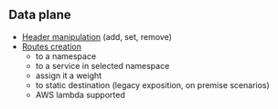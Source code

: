 ## Data plane

* [Header manipulation](https://docs.solo.io/dev-portal/latest/reference/api/dev-portal.api.dev-portal.v1alpha1.route/#routespec-headermanipulation) (add, set, remove)
* [Routes creation](https://docs.solo.io/dev-portal/latest/reference/api/dev-portal.api.dev-portal.v1alpha1.route/#routespecifier)
    * to a namespace
    * to a service in selected namespace
    * assign it a weight
    * to static destination (legacy exposition, on premise scenarios)
    * AWS lambda supported